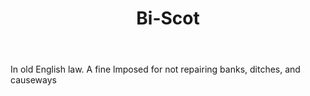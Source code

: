 ---
title: Bi-Scot
permalink: "/definitions/bi-scot.html"
body: In old English law. A fine lmposed for not repairing banks, ditches, and causeways
published_at: '2018-07-07'
layout: post
---